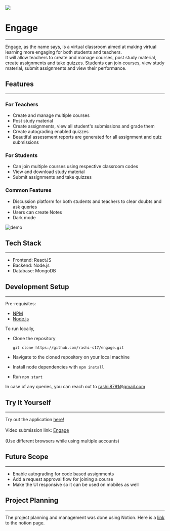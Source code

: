 <img src="https://github.com/rashi-s17/engage/blob/1542d78489b11776beb462e13c838bd69a9e7236/images/Engage.PNG"></img>
# Engage
---
Engage, as the name says, is a virtual classroom aimed at making virtual learning more engaging for both students and teachers. \
It will allow teachers to create and manage courses, post study material, create assignments and take quizzes. Students can join courses, view study material, submit assignments and view their performance.

## Features
---

### For Teachers
- Create and manage multiple courses
- Post study material
- Create assignments, view all student's submissions and grade them
- Create autograding enabled quizzes
- Beautiful assessment reports are generated for all assignment and quiz submissions

### For Students
- Can join multiple courses using respective classroom codes
- View and download study material
- Submit assignments and take quizzes

### Common Features
- Discussion platform for both students and teachers to clear doubts and ask queries
- Users can create Notes
- Dark mode

![demo](https://github.com/rashi-s17/engage/blob/1542d78489b11776beb462e13c838bd69a9e7236/images/Engage_Trim.gif)

## Tech Stack
---

- Frontend: ReactJS 
- Backend: Node.js 
- Database: MongoDB 

## Development Setup
---

Pre-requisites: 
- [NPM](https://www.npmjs.com/)
- [Node.js](https://nodejs.org/en/)

To run locally,
- Clone the repository

  ```git clone https://github.com/rashi-s17/engage.git```
- Navigate to the cloned repository on your local machine
- Install node dependencies with ```npm install```
- Run ```npm start```

In case of any queries, you can reach out to rashii8791@gmail.com

## Try It Yourself
---

Try out the application [here!](https://rs-engage.herokuapp.com/) \
\
Video submission link: [Engage](https://drive.google.com/file/d/10nsqgpocKzgU9ylIv7KYlutzKjhHpjTK/view) \
\
(Use different browsers while using multiple accounts)

## Future Scope
---
- Enable autograding for code based assignments
- Add a request approval flow for joining a course
- Make the UI responsive so it can be used on mobiles as well

## Project Planning
---

The project planning and management was done using Notion. Here is a [link](https://endurable-switch-def.notion.site/Engage-fcb2b0e521c244b080b343d6a5d5d989) to the notion page.
